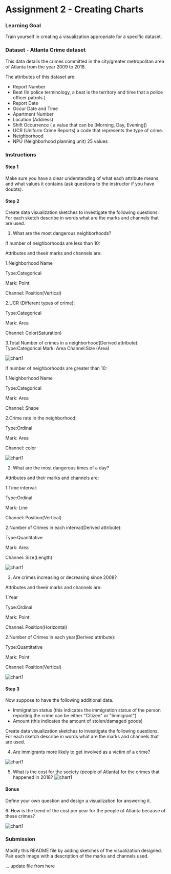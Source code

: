 # Assignment 2 - Creating Charts

### Learning Goal
Train yourself in creating a visualization appropriate for a specific dataset.

### Dataset - Atlanta Crime dataset

This data details the crimes committed in the city/greater metropolitan area of Atlanta from the year 2009 to 2018.

The attributes of this dataset are: 

- Report Number
- Beat (In police terminology, a beat is the territory and time that a police officer patrols.)
- Report Date
- Occur Date and Time
- Apartment Number
- Location (Address)
- Shift Occurrence ( a value that can be [Morning, Day, Evening])
- UCR (Uniform Crime Reports) a code that represents the type of crime.
- Neighborhood
- NPU (Neighborhood planning unit) 25 values



### Instructions

#### Step 1

Make sure you have a clear understanding of what each attribute means and what values it contains (ask questions to the instructor if you have doubts).

#### Step 2

Create data visualization sketches to investigate the following questions. For each sketch describe in words what are the marks and channels that are used.

1. What are the most dangerous neighborhoods?


If number of neighborhoods are less than 10:

Attributes and theeir marks and channels are:

1.Neighborhood Name

  Type:Categorical
  
  Mark: Point
  
  Channel: Position(Vertical)
  

2.UCR (Different types of crime):

  Type:Categorical
  
  Mark: Area
  
   Channel: Color(Saturation)
   

3.Total Number of crimes in a neighborhood(Derived attribute):
  Type:Categorical
  Mark: Area
  Channel:Size (Area)




![chart1](/Q1a.png)


If number of neighborhoods are greater than 10:

1.Neighborhood Name

  Type:Categorical
  
  Mark: Area
  
  Channel: Shape


2.Crime rate in the neighborhood:

  Type:Ordinal
  
  Mark: Area
  
  Channel: color
  
  
![chart1](/Q1b.png)



2. What are the most dangerous times of a day?

Attributes and their marks and channels are:

1.Time interval:
  
  Type:Ordinal

  Mark: Line

  Channel: Position(Vertical)

2.Number of Crimes in each interval(Derived attribute):

  Type:Quantitative

  Mark: Area

  Channel: Size(Length)


![chart1](/Q2.png)


3. Are crimes increasing or decreasing since 2008?

Attributes and theeir marks and channels are:

1.Year

  Type:Ordinal

  Mark: Point

  Channel: Position(Horizontal)

2.Number of Crimes in each year(Derived attribute):

  Type:Quantitative

  Mark: Point

  Channel: Position(Vertical)

![chart1](/Q3.png)


#### Step 3

Now suppose to have the following additional data.

- Immigration status (this indicates the immigration status of the person reporting the crime can be either "Citizen" or "Immigrant")
- Amount (this indicates the amount of stolen/damaged goods)


Create data visualization sketches to investigate the following questions. For each sketch describe in words what are the marks and channels that are used.

4. Are immigrants more likely to get involved as a victim of a crime?


![chart1](/Q4.png)

5. What is the cost for the society (people of Atlanta) for the crimes that happened in 2018?
![chart1](/Q5.png)

#### Bonus

Define your own question and design a visualization for answering it.

6: How is the trend of the cost per year for the people of Atlanta because of these crimes?

![chart1](/Q6a.png)


### Submission

Modify this README file by adding sketches of the visualization designed. Pair each image with a description of the marks and channels used.

... update file from here
